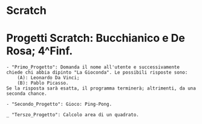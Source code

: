 # Scratch

# Progetti Scratch: Bucchianico e De Rosa; 4^Finf.


	- "Primo_Progetto": Domanda il nome all'utente e successivamente chiede chi abbia dipinto "La Gioconda". Le possibili risposte sono:
		(A): Leonardo Da Vinci;
		(B): Pablo Picasso.
	Se la risposta sarà esatta, il programma terminerà; altrimenti, da una seconda chance.
	
	- "Secondo_Progetto": Gioco: Ping-Pong.

	_ "Terszo_Progetto": Calcolo area di un quadrato.
